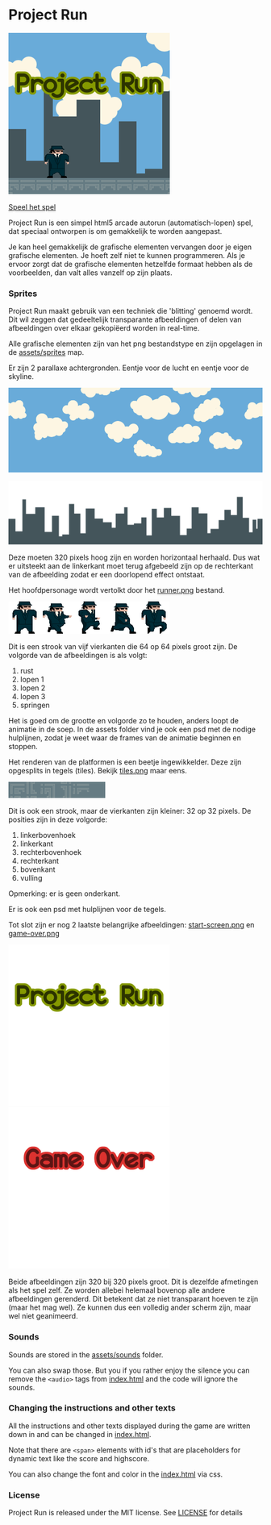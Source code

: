 # Project Run

[![Speel Project Run][screenshot]][screenshotlink]

[screenshot]: https://raw.githubusercontent.com/Quinten/projectrun/gh-pages/assets/screenshots/projectrun.png (Speel Project Run)
[screenshotlink]: http://quinten.github.io/projectrun/

[Speel het spel](http://quinten.github.io/projectrun/)

Project Run is een simpel html5 arcade autorun (automatisch-lopen) spel, dat speciaal ontworpen is om gemakkelijk te worden aangepast.

Je kan heel gemakkelijk de grafische elementen vervangen door je eigen grafische elementen. Je hoeft zelf niet te kunnen programmeren. Als je ervoor zorgt dat de grafische elementen hetzelfde formaat hebben als de voorbeelden, dan valt alles vanzelf op zijn plaats.

### Sprites

Project Run maakt gebruik van een techniek die 'blitting' genoemd wordt. Dit wil zeggen dat gedeeltelijk transparante afbeeldingen of delen van afbeeldingen over elkaar gekopiëerd worden in real-time.

Alle grafische elementen zijn van het png bestandstype en zijn opgelagen in de [assets/sprites](https://github.com/Quinten/projectrun/tree/gh-pages/assets/sprites) map.

Er zijn 2 parallaxe achtergronden. Eentje voor de lucht en eentje voor de skyline.

![sky](https://raw.githubusercontent.com/Quinten/projectrun/gh-pages/assets/sprites/sky.png)

![skyline](https://raw.githubusercontent.com/Quinten/projectrun/gh-pages/assets/sprites/skyline.png)

Deze moeten 320 pixels hoog zijn en worden horizontaal herhaald. Dus wat er uitsteekt aan de linkerkant moet terug afgebeeld zijn op de rechterkant van de afbeelding zodat er een doorlopend effect ontstaat.

Het hoofdpersonage wordt vertolkt door het [runner.png](https://raw.githubusercontent.com/Quinten/projectrun/gh-pages/assets/sprites/runner.png) bestand.

![runner](https://raw.githubusercontent.com/Quinten/projectrun/gh-pages/assets/sprites/runner.png)

Dit is een strook van vijf vierkanten die 64 op 64 pixels groot zijn. De volgorde van de afbeeldingen is als volgt:

1. rust
2. lopen 1
3. lopen 2
4. lopen 3
5. springen

Het is goed om de grootte en volgorde zo te houden, anders loopt de animatie in de soep. In de assets folder vind je ook een psd met de nodige hulplijnen, zodat je weet waar de frames van de animatie beginnen en stoppen.

Het renderen van de platformen is een beetje ingewikkelder. Deze zijn opgesplits in tegels (tiles). Bekijk [tiles.png](https://raw.githubusercontent.com/Quinten/projectrun/gh-pages/assets/sprites/tiles.png) maar eens.

![tiles.png](https://raw.githubusercontent.com/Quinten/projectrun/gh-pages/assets/sprites/tiles.png)

Dit is ook een strook, maar de vierkanten zijn kleiner: 32 op 32 pixels. De posities zijn in deze volgorde:

1. linkerbovenhoek
2. linkerkant
3. rechterbovenhoek
4. rechterkant
5. bovenkant
6. vulling

Opmerking: er is geen onderkant.

Er is ook een psd met hulplijnen voor de tegels.

Tot slot zijn er nog 2 laatste belangrijke afbeeldingen: [start-screen.png](https://raw.githubusercontent.com/Quinten/projectrun/gh-pages/assets/sprites/start-screen.png) en [game-over.png](https://raw.githubusercontent.com/Quinten/projectrun/gh-pages/assets/sprites/game-over.png)

![start-screen.png](https://raw.githubusercontent.com/Quinten/projectrun/gh-pages/assets/sprites/start-screen.png) ![game-over.png](https://raw.githubusercontent.com/Quinten/projectrun/gh-pages/assets/sprites/game-over.png)

Beide afbeeldingen zijn 320 bij 320 pixels groot. Dit is dezelfde afmetingen als het spel zelf. Ze worden allebei helemaal bovenop alle andere afbeeldingen gerenderd. Dit betekent dat ze niet transparant hoeven te zijn (maar het mag wel). Ze kunnen dus een volledig ander scherm zijn, maar wel niet geanimeerd.

### Sounds

Sounds are stored in the [assets/sounds](https://github.com/Quinten/projectrun/tree/gh-pages/assets/sounds) folder.

You can also swap those. But you if you rather enjoy the silence you can remove the `<audio>` tags from [index.html](https://github.com/Quinten/projectrun/tree/gh-pages/index.html) and the code will ignore the sounds.

### Changing the instructions and other texts

All the instructions and other texts displayed during the game are written down in and can be changed in [index.html](https://github.com/Quinten/projectrun/tree/gh-pages/index.html).

Note that there are `<span>` elements with id's that are placeholders for dynamic text like the score and highscore.

You can also change the font and color in the [index.html](https://github.com/Quinten/projectrun/tree/gh-pages/index.html) via css.

### License

Project Run is released under the MIT license. See [LICENSE](https://github.com/Quinten/projectrun/blob/gh-pages/LICENSE) for details
